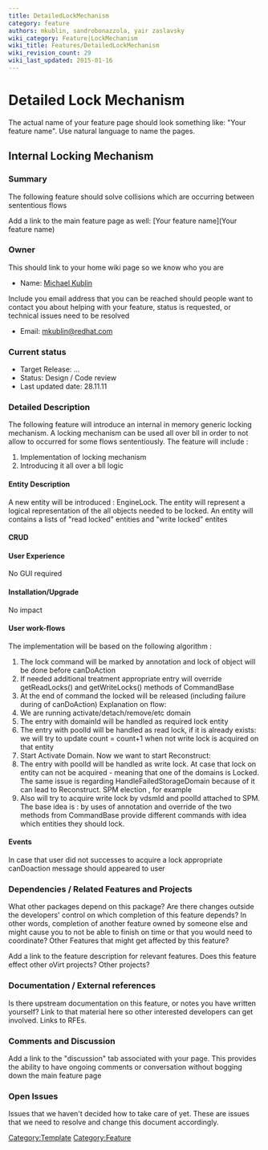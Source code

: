 ```yaml
---
title: DetailedLockMechanism
category: feature
authors: mkublin, sandrobonazzola, yair zaslavsky
wiki_category: Feature|LockMechanism
wiki_title: Features/DetailedLockMechanism
wiki_revision_count: 29
wiki_last_updated: 2015-01-16
---
```


# Detailed Lock Mechanism

The actual name of your feature page should look something like: "Your feature name". Use natural language to name the pages.

## Internal Locking Mechanism

### Summary

The following feature should solve collisions which are occurring between sententious flows

Add a link to the main feature page as well: [Your feature name](Your feature name)

### Owner

This should link to your home wiki page so we know who you are

*   Name: [ Michael Kublin](User:mkublin)

Include you email address that you can be reached should people want to contact you about helping with your feature, status is requested, or technical issues need to be resolved

*   Email: mkublin@redhat.com

### Current status

*   Target Release: ...
*   Status: Design / Code review
*   Last updated date: 28.11.11

### Detailed Description

The following feature will introduce an internal in memory generic locking mechanism. A locking mechanism can be used all over bll in order to not allow to occurred for some flows sententiously. The feature will include :
1. Implementation of locking mechanism
2. Introducing it all over a bll logic

#### Entity Description

A new entity will be introduced : EngineLock.
The entity will represent a logical representation of the all objects needed to be locked.
An entity will contains a lists of "read locked" entities and "write locked" entites

#### CRUD

#### User Experience

No GUI required

#### Installation/Upgrade

No impact

#### User work-flows

The implementation will be based on the following algorithm :
1. The lock command will be marked by annotation and lock of object will be done before canDoAction
2. If needed additional treatment appropriate entry will override getReadLocks() and getWriteLocks() methods of CommandBase
3. At the end of command the locked will be released (including failure during of canDoAction)
 Explanation on flow:
1. We are running activate/detach/remove/etc domain
2. The entry with domainId will be handled as required lock entity
3. The entry with poolId will be handled as read lock, if it is already exists: we will try to update count = count+1 when not write lock is acquired on that entity
4. Start Activate Domain.
 Now we want to start Reconstruct:
5. The entry with poolId will be handled as write lock. At case that lock on entity can not be acquired - meaning that one of the domains is Locked.
The same issue is regarding HandleFailedStorageDomain because of it can lead to Reconstruct.
 SPM election , for example
6. Also will try to acquire write lock by vdsmId and poolId attached to SPM.
 The base idea is : by uses of annotation and override of the two methods from CommandBase provide different commands with idea which entities they should lock.

#### Events

In case that user did not successes to acquire a lock appropriate canDoaction message should appeared to user

### Dependencies / Related Features and Projects

What other packages depend on this package? Are there changes outside the developers' control on which completion of this feature depends? In other words, completion of another feature owned by someone else and might cause you to not be able to finish on time or that you would need to coordinate? Other Features that might get affected by this feature?

Add a link to the feature description for relevant features. Does this feature effect other oVirt projects? Other projects?

### Documentation / External references

Is there upstream documentation on this feature, or notes you have written yourself? Link to that material here so other interested developers can get involved. Links to RFEs.

### Comments and Discussion

Add a link to the "discussion" tab associated with your page. This provides the ability to have ongoing comments or conversation without bogging down the main feature page

### Open Issues

Issues that we haven't decided how to take care of yet. These are issues that we need to resolve and change this document accordingly.

<Category:Template> <Category:Feature>
